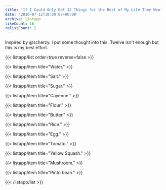 ```yaml
---
title: 'If I Could Only Eat 12 Things for the Rest of My Life They Would Be:'
date: '2016-07-12T18:00:07+00:00'
archive: listapp
likeCount: 16
relistCount: 2
---
```


Inspired by @scherzy. I put some thought into this. Twelve isn't enough but this is my best effort.

<!--more-->

{{< listapp/list order=true reverse=false >}}

   {{< listapp/item title="Water." >}}

   {{< listapp/item title="Salt." >}}

   {{< listapp/item title="Sugar." >}}

   {{< listapp/item title="Cayenne." >}}

   {{< listapp/item title="Flour." >}}

   {{< listapp/item title="Butter." >}}

   {{< listapp/item title="Rice." >}}

   {{< listapp/item title="Egg." >}}

   {{< listapp/item title="Tomato." >}}

   {{< listapp/item title="Yellow Squash." >}}

   {{< listapp/item title="Mushroom." >}}

   {{< listapp/item title="Pinto bean." >}}

{{< /listapp/list >}}
